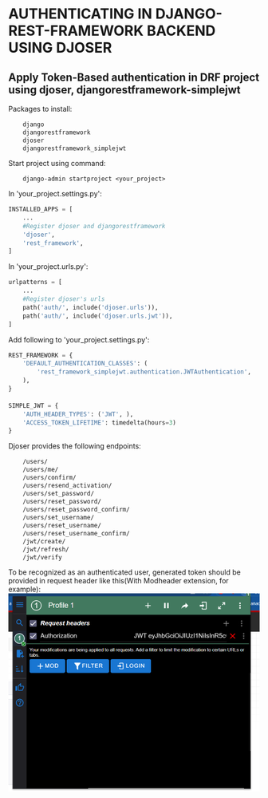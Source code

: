 # AUTHENTICATING IN DJANGO-REST-FRAMEWORK BACKEND USING DJOSER

## Apply Token-Based authentication in DRF project using djoser, djangorestframework-simplejwt

Packages to install:
```
    django
    djangorestframework
    djoser
    djangorestframework_simplejwt
```

Start project using command:
```
    django-admin startproject <your_project>
```

In 'your_project.settings.py':
```python
INSTALLED_APPS = [
    ...
    #Register djoser and djangorestframework
    'djoser',
    'rest_framework',
]
```

In 'your_project.urls.py':
```python
urlpatterns = [
    ...
    #Register djoser's urls
    path('auth/', include('djoser.urls')),
    path('auth/', include('djoser.urls.jwt')),
]
```

Add following to 'your_project.settings.py':
```python
REST_FRAMEWORK = {
    'DEFAULT_AUTHENTICATION_CLASSES': (
        'rest_framework_simplejwt.authentication.JWTAuthentication',
    ),
}

SIMPLE_JWT = {
    'AUTH_HEADER_TYPES': ('JWT', ),
    'ACCESS_TOKEN_LIFETIME': timedelta(hours=3)
}
```

Djoser provides the following endpoints:
```
    /users/
    /users/me/
    /users/confirm/
    /users/resend_activation/
    /users/set_password/
    /users/reset_password/
    /users/reset_password_confirm/
    /users/set_username/
    /users/reset_username/
    /users/reset_username_confirm/
    /jwt/create/
    /jwt/refresh/
    /jwt/verify
```

To be recognized as an authenticated user, generated token should be provided in request header like this(With Modheader extension, for example):
![Authorization](docs/images/Authorization.png)